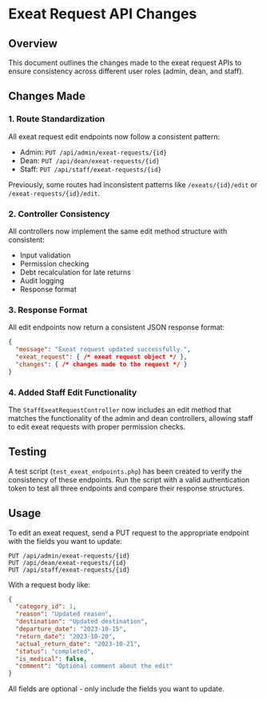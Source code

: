 # Exeat Request API Changes

## Overview

This document outlines the changes made to the exeat request APIs to ensure consistency across different user roles (admin, dean, and staff).

## Changes Made

### 1. Route Standardization

All exeat request edit endpoints now follow a consistent pattern:

- Admin: `PUT /api/admin/exeat-requests/{id}`
- Dean: `PUT /api/dean/exeat-requests/{id}`
- Staff: `PUT /api/staff/exeat-requests/{id}`

Previously, some routes had inconsistent patterns like `/exeats/{id}/edit` or `/exeat-requests/{id}/edit`.

### 2. Controller Consistency

All controllers now implement the same edit method structure with consistent:
- Input validation
- Permission checking
- Debt recalculation for late returns
- Audit logging
- Response format

### 3. Response Format

All edit endpoints now return a consistent JSON response format:

```json
{
  "message": "Exeat request updated successfully.",
  "exeat_request": { /* exeat request object */ },
  "changes": { /* changes made to the request */ }
}
```

### 4. Added Staff Edit Functionality

The `StaffExeatRequestController` now includes an edit method that matches the functionality of the admin and dean controllers, allowing staff to edit exeat requests with proper permission checks.

## Testing

A test script (`test_exeat_endpoints.php`) has been created to verify the consistency of these endpoints. Run the script with a valid authentication token to test all three endpoints and compare their response structures.

## Usage

To edit an exeat request, send a PUT request to the appropriate endpoint with the fields you want to update:

```
PUT /api/admin/exeat-requests/{id}
PUT /api/dean/exeat-requests/{id}
PUT /api/staff/exeat-requests/{id}
```

With a request body like:

```json
{
  "category_id": 1,
  "reason": "Updated reason",
  "destination": "Updated destination",
  "departure_date": "2023-10-15",
  "return_date": "2023-10-20",
  "actual_return_date": "2023-10-21",
  "status": "completed",
  "is_medical": false,
  "comment": "Optional comment about the edit"
}
```

All fields are optional - only include the fields you want to update.